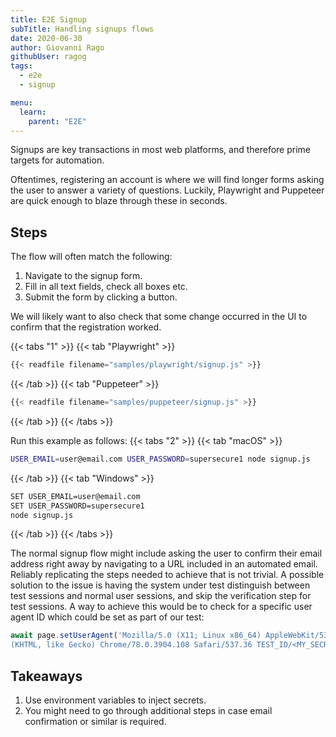 ```yaml
---
title: E2E Signup
subTitle: Handling signups flows
date: 2020-06-30
author: Giovanni Rago
githubUser: ragog
tags:
  - e2e
  - signup

menu:
  learn:
    parent: "E2E"
---
```


Signups are key transactions in most web platforms, and therefore prime targets for automation.

Oftentimes, registering an account is where we will find longer forms asking the user to answer a variety of questions. Luckily, Playwright and Puppeteer are quick enough to blaze through these in seconds.

<!-- more -->

## Steps

The flow will often match the following:

1. Navigate to the signup form.
2. Fill in all text fields, check all boxes etc.
3. Submit the form by clicking a button.

We will likely want to also check that some change occurred in the UI to confirm that the registration worked.

{{< tabs "1" >}}
{{< tab "Playwright" >}}
```js
{{< readfile filename="samples/playwright/signup.js" >}}
```
{{< /tab >}}
{{< tab "Puppeteer" >}}
```js
{{< readfile filename="samples/puppeteer/signup.js" >}}
```
{{< /tab >}}
{{< /tabs >}}

Run this example as follows:
{{< tabs "2" >}}
{{< tab "macOS" >}}
```sh
USER_EMAIL=user@email.com USER_PASSWORD=supersecure1 node signup.js
```
{{< /tab >}}
{{< tab "Windows" >}}
```sh
SET USER_EMAIL=user@email.com
SET USER_PASSWORD=supersecure1
node signup.js
```
{{< /tab >}}
{{< /tabs >}}

The normal signup flow might include asking the user to confirm their email address right away by navigating to a URL included in an automated email. Reliably replicating the steps needed to achieve that is not trivial. A possible solution to the issue is having the system under test distinguish between test sessions and normal user sessions, and skip the verification step for test sessions. A way to achieve this would be to check for a specific user agent ID which could be set as part of our test:

```js
await page.setUserAgent('Mozilla/5.0 (X11; Linux x86_64) AppleWebKit/537.36 \
(KHTML, like Gecko) Chrome/78.0.3904.108 Safari/537.36 TEST_ID/<MY_SECRET>');
```

## Takeaways

1. Use environment variables to inject secrets.
2. You might need to go through additional steps in case email confirmation or similar is required.
